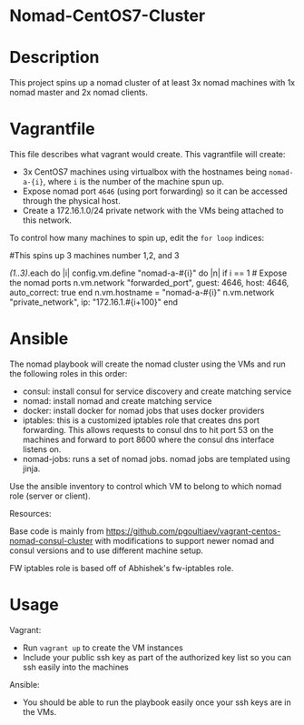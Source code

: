 # Nomad-CentOS7-Cluster

# Description

This project spins up a nomad cluster of at least 3x nomad machines with 1x nomad
master and 2x nomad clients.

# Vagrantfile

This file describes what vagrant would create. This vagrantfile will create:

- 3x CentOS7 machines using virtualbox with the hostnames being `nomad-a-{i}`, where
  `i` is the number of the machine spun up.
- Expose nomad port `4646` (using port forwarding) so it can be accessed through
  the physical host.
- Create a 172.16.1.0/24 private network with the VMs being attached
  to this network.

To control how many machines to spin up, edit the `for loop` indices:

#This spins up 3 machines number 1,2, and 3

*(1..3)*.each do |i|
  config.vm.define "nomad-a-#{i}" do |n|
    if i == 1
      # Expose the nomad ports
      n.vm.network "forwarded_port", guest: 4646, host: 4646, auto_correct: true
    end
    n.vm.hostname = "nomad-a-#{i}"
    n.vm.network "private_network", ip: "172.16.1.#{i+100}"
  end

# Ansible

The nomad playbook will create the nomad cluster using the VMs and run the
following roles in this order:

- consul: install consul for service discovery and create matching service
- nomad: install nomad and create matching service
- docker: install docker for nomad jobs that uses docker providers
- iptables: this is a customized iptables role that creates dns port forwarding.
  This allows requests to consul dns to hit port 53 on the machines and forward
  to port 8600 where the consul dns interface listens on.
- nomad-jobs: runs a set of nomad jobs. nomad jobs are templated using jinja.

Use the ansible inventory to control which VM to belong to which nomad role (server
or client).

Resources:

Base code is mainly from https://github.com/pgoultiaev/vagrant-centos-nomad-consul-cluster
with modifications to support newer nomad and consul versions and to use different
machine setup.

FW iptables role is based off of Abhishek's fw-iptables role.

# Usage

Vagrant:
- Run `vagrant up` to create the VM instances
- Include your public ssh key as part of the authorized key list so you can ssh
  easily into the machines

Ansible:
- You should be able to run the playbook easily once your ssh keys are in the
  VMs.
